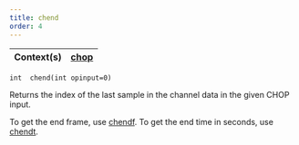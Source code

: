 ```yaml
---
title: chend
order: 4
---
```

| Context(s) | [chop](../contexts/chop.html) |
| --- | --- |

`int  chend(int opinput=0)`

Returns the index of the last sample in the channel data in the given CHOP input.

To get the end frame, use [chendf](/en/houdini-vex/chop/chendf "Returns the frame corresponding to the last sample of the input specified."). To get the end time in seconds, use [chendt](/en/houdini-vex/chop/chendt "Returns the time corresponding to the last sample of the input
specified.").
